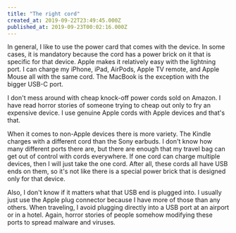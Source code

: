 ```yaml
---
title: "The right cord"
created_at: 2019-09-22T23:49:45.000Z
published_at: 2019-09-23T00:02:16.000Z
---
```

In general, I like to use the power card that comes with the device. In some cases, it is mandatory because the cord has a power brick on it that is specific for that device. Apple makes it relatively easy with the lightning port. I can charge my iPhone, iPad, AirPods, Apple TV remote, and Apple Mouse all with the same cord. The MacBook is the exception with the bigger USB-C port. 

I don't mess around with cheap knock-off power cords sold on Amazon. I have read horror stories of someone trying to cheap out only to fry an expensive device. I use genuine Apple cords with Apple devices and that's that.

When it comes to non-Apple devices there is more variety. The Kindle charges with a different cord than the Sony earbuds. I don't know how many different ports there are, but there are enough that my travel bag can get out of control with cords everywhere. If one cord can charge multiple devices, then I will just take the one cord. After all, these cords all have USB ends on them, so it's not like there is a special power brick that is designed only for that device. 

Also, I don't know if it matters what that USB end is plugged into. I usually just use the Apple plug connector because I have more of those than any others. When traveling, I avoid plugging directly into a USB port at an airport or in a hotel. Again, horror stories of people somehow modifying these ports to spread malware and viruses.
